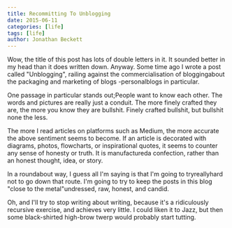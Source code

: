 ```yaml
---
title: Recommitting To Unblogging
date: 2015-06-11
categories: [life]
tags: [life]
author: Jonathan Beckett
---
```


Wow, the title of this post has lots of double letters in it. It sounded better in my head than it does written down. Anyway. Some time ago I wrote a post called "Unblogging", railing against the commercialisation of bloggingabout the packaging and marketing of blogs -personalblogs in particular.

One passage in particular stands out;People want to know each other. The words and pictures are really just a conduit. The more finely crafted they are, the more you know they are bullshit. Finely crafted bullshit, but bullshit none the less.

The more I read articles on platforms such as Medium, the more accurate the above sentiment seems to become. If an article is decorated with diagrams, photos, flowcharts, or inspirational quotes, it seems to counter any sense of honesty or truth. It is manufactureda confection, rather than an honest thought, idea, or story.

In a roundabout way, I guess all I'm saying is that I'm going to tryreallyhard not to go down that route. I'm going to try to keep the posts in this blog "close to the metal"undressed, raw, honest, and candid.

Oh, and I'll try to stop writing about writing, because it's a ridiculously recursive exercise, and achieves very little. I could liken it to Jazz, but then some black-shirted high-brow twerp would probably start tutting.